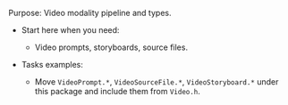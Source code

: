 Purpose: Video modality pipeline and types.

- Start here when you need:
  - Video prompts, storyboards, source files.

- Tasks examples:
  - Move `VideoPrompt.*`, `VideoSourceFile.*`, `VideoStoryboard.*` under this package and include them from `Video.h`.
